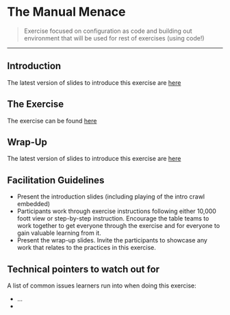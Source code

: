# The Manual Menace

> Exercise focused on configuration as code and building out environment that will be used for rest of exercises (using code!)

_____


## Introduction

The latest version of slides to introduce this exercise are [here](https://docs.google.com/presentation/d/1LsfAkH8GfIhulEoy_yd-usWBfDHnZEyQdNvYeTmAg4A/edit?usp=sharing)


## The Exercise

The exercise can be found [here](https://rht-labs.github.io/enablement-docs/#/1-the-manual-menace/README)


## Wrap-Up

The latest version of slides to introduce this exercise are [here](https://docs.google.com/presentation/d/1cfyJ6SHddZNbM61oz67r870rLYVKY335zGclXN2uLMY/edit?usp=sharing)


## Facilitation Guidelines

* Present the introduction slides (including playing of the intro crawl embedded)
* Participants work through exercise instructions following either 10,000 foott view or step-by-step instruction. Encourage the table teams to work together to get everyone through the exercise and for everyone to gain valuable learning from it.
* Present the wrap-up slides. Invite the participants to showcase any work that relates to the practices in this exercise.


## Technical pointers to watch out for

A list of common issues learners run into when doing this exercise:
* ...
* 
